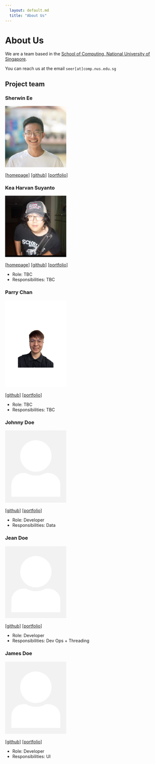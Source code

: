 ```yaml
---
  layout: default.md
  title: "About Us"
---
```


# About Us

We are a team based in the [School of Computing, National University of Singapore](http://www.comp.nus.edu.sg).

You can reach us at the email `seer[at]comp.nus.edu.sg`

## Project team

### Sherwin Ee

<img src="images/sherwinee.png" width="200px">

[[homepage](http://www.comp.nus.edu.sg/~e1293805)]
[[github](https://github.com/sherwinee)]
[[portfolio](team/sherwinee.md)]

### Kea Harvan Suyanto

<img src="images/kea-s.png" width="200px">

[[homepage](https://keaharvan.vercel.app)]
[[github](https://github.com/kea-S)]
[[portfolio](team/kea.md)]

* Role: TBC
* Responsibilities: TBC

### Parry Chan

<img src="images/parrycys.png" width="200px">

[[github](http://github.com/parrycys)]
[[portfolio](team/parrycys.md)]

* Role: TBC
* Responsibilities: TBC

### Johnny Doe

<img src="images/johndoe.png" width="200px">

[[github](http://github.com/johndoe)] [[portfolio](team/johndoe.md)]

* Role: Developer
* Responsibilities: Data

### Jean Doe

<img src="images/johndoe.png" width="200px">

[[github](http://github.com/johndoe)]
[[portfolio](team/johndoe.md)]

* Role: Developer
* Responsibilities: Dev Ops + Threading

### James Doe

<img src="images/johndoe.png" width="200px">

[[github](http://github.com/johndoe)]
[[portfolio](team/johndoe.md)]

* Role: Developer
* Responsibilities: UI
